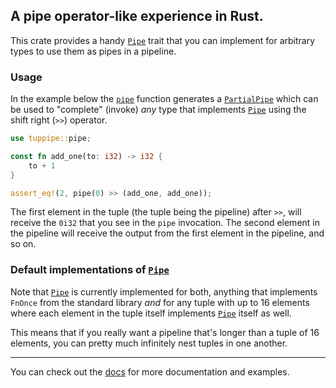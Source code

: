 ## A pipe operator-like experience in Rust.

This crate provides a handy [`Pipe`][trait.Pipe] trait that you can implement for arbitrary types
to use them as pipes in a pipeline.

### Usage

In the example below the [`pipe`][fn.pipe] function generates a [`PartialPipe`][struct.PartialPipe]
which can be used to "complete" (invoke) *any* type that implements [`Pipe`][trait.Pipe] using the
shift right (`>>`) operator.

```rust
use tuppipe::pipe;

const fn add_one(to: i32) -> i32 {
    to + 1
}

assert_eq!(2, pipe(0) >> (add_one, add_one));
```

The first element in the tuple (the tuple being the pipeline) after `>>`, will receive the `0i32`
that you see in the `pipe` invocation. The second element in the pipeline will receive the output
from the first element in the pipeline, and so on.

### Default implementations of [`Pipe`][trait.Pipe]

Note that [`Pipe`][trait.Pipe] is currently implemented for both, anything that implements `FnOnce` 
from the standard library *and* for any tuple with up to 16 elements where each element in the tuple
itself implements [`Pipe`][trait.Pipe] itself as well.

This means that if you really want a pipeline that's longer than a tuple of 16 elements, you can
pretty much infinitely nest tuples in one another.

---

You can check out the [docs](https://docs.rs/tuppipe) for more documentation and examples.

[struct.PartialPipe]: https://docs.rs/tuppipe/latest/tuppipe/struct.PartialPipe.html
[trait.Pipe]: https://docs.rs/tuppipe/latest/tuppipe/trait.Pipe.html
[fn.pipe]: https://docs.rs/tuppipe/latest/tuppipe/fn.pipe.html
